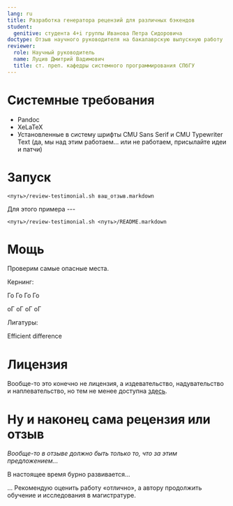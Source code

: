 ```yaml
---
lang: ru
title: Разработка генератора рецензий для различных бэкендов
student:
  genitive: студента 4+i группы Иванова Петра Сидоровича
doctype: Отзыв научного руководителя на бакалаврскую выпускную работу
reviewer:
  role: Научный руководитель
  name: Луцив Дмитрий Вадимович
  title: ст. преп. кафедры системного программирования СПбГУ
---
```


# Системные требования

* Pandoc
* XeLaTeX
* Установленные в систему шрифты CMU Sans Serif и CMU Typewriter Text
  (да, мы над этим работаем... или не работаем, присылайте идеи и патчи)

# Запуск

    <путь>/review-testimonial.sh ваш_отзыв.markdown

Для этого примера --- 

    <путь>/review-testimonial.sh <путь>/README.markdown

# Мощь

Проверим самые опасные места.

Кернинг:

Го Го Го Го

оГ оГ оГ оГ

Лигатуры:

Efficient difference

# Лицензия

Вообще-то это конечно не лицензия, а издевательство, надувательство и
наплевательство, но тем не менее доступна [здесь](LICENSE.markdown).

# Ну и наконец сама рецензия или отзыв

*Вообще-то в отзыве должно быть только то, что за этим предложением...*

В настоящее время бурно развивается...

... Рекомендую оценить работу «отлично», а автору продолжить обучение и
исследования в магистратуре.
